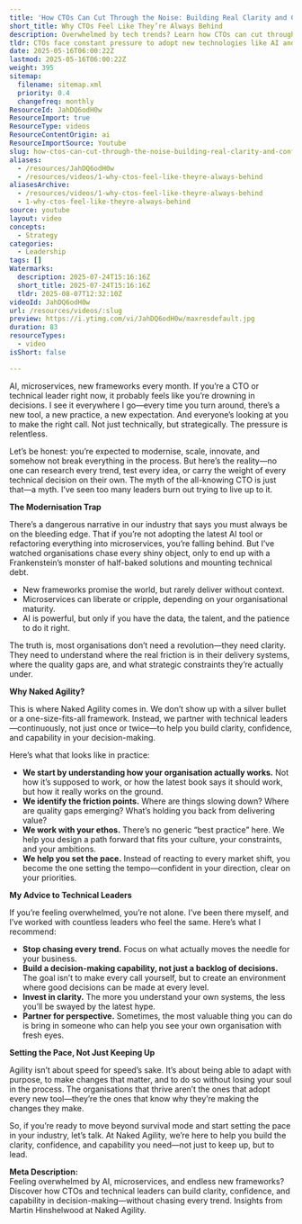 ```yaml
---
title: 'How CTOs Can Cut Through the Noise: Building Real Clarity and Confidence in a World of AI Hype and Microservices Madness'
short_title: Why CTOs Feel Like They’re Always Behind
description: Overwhelmed by tech trends? Learn how CTOs can cut through the noise, gain clarity, and lead with confidence—without chasing every shiny object.
tldr: CTOs face constant pressure to adopt new technologies like AI and microservices, but chasing every trend often leads to confusion and technical debt. The key is to focus on understanding your organisation’s real challenges, build decision-making capability at all levels, and invest in clarity rather than hype. Partnering with experts who help you see your true constraints and strengths can enable you to set your own pace and lead with confidence.
date: 2025-05-16T06:00:22Z
lastmod: 2025-05-16T06:00:22Z
weight: 395
sitemap:
  filename: sitemap.xml
  priority: 0.4
  changefreq: monthly
ResourceId: JahDQ6odH0w
ResourceImport: true
ResourceType: videos
ResourceContentOrigin: ai
ResourceImportSource: Youtube
slug: how-ctos-can-cut-through-the-noise-building-real-clarity-and-confidence-in-a-world-of-ai-hype-and-microservices-madness
aliases:
  - /resources/JahDQ6odH0w
  - /resources/videos/1-why-ctos-feel-like-theyre-always-behind
aliasesArchive:
  - /resources/videos/1-why-ctos-feel-like-theyre-always-behind
  - 1-why-ctos-feel-like-theyre-always-behind
source: youtube
layout: video
concepts:
  - Strategy
categories:
  - Leadership
tags: []
Watermarks:
  description: 2025-07-24T15:16:16Z
  short_title: 2025-07-24T15:16:16Z
  tldr: 2025-08-07T12:32:10Z
videoId: JahDQ6odH0w
url: /resources/videos/:slug
preview: https://i.ytimg.com/vi/JahDQ6odH0w/maxresdefault.jpg
duration: 83
resourceTypes:
  - video
isShort: false

---
```

AI, microservices, new frameworks every month. If you’re a CTO or technical leader right now, it probably feels like you’re drowning in decisions. I see it everywhere I go—every time you turn around, there’s a new tool, a new practice, a new expectation. And everyone’s looking at you to make the right call. Not just technically, but strategically. The pressure is relentless.

Let’s be honest: you’re expected to modernise, scale, innovate, and somehow not break everything in the process. But here’s the reality—no one can research every trend, test every idea, or carry the weight of every technical decision on their own. The myth of the all-knowing CTO is just that—a myth. I’ve seen too many leaders burn out trying to live up to it.

**The Modernisation Trap**

There’s a dangerous narrative in our industry that says you must always be on the bleeding edge. That if you’re not adopting the latest AI tool or refactoring everything into microservices, you’re falling behind. But I’ve watched organisations chase every shiny object, only to end up with a Frankenstein’s monster of half-baked solutions and mounting technical debt.

- New frameworks promise the world, but rarely deliver without context.
- Microservices can liberate or cripple, depending on your organisational maturity.
- AI is powerful, but only if you have the data, the talent, and the patience to do it right.

The truth is, most organisations don’t need a revolution—they need clarity. They need to understand where the real friction is in their delivery systems, where the quality gaps are, and what strategic constraints they’re actually under.

**Why Naked Agility?**

This is where Naked Agility comes in. We don’t show up with a silver bullet or a one-size-fits-all framework. Instead, we partner with technical leaders—continuously, not just once or twice—to help you build clarity, confidence, and capability in your decision-making.

Here’s what that looks like in practice:

- **We start by understanding how your organisation actually works.** Not how it’s supposed to work, or how the latest book says it should work, but how it really works on the ground.
- **We identify the friction points.** Where are things slowing down? Where are quality gaps emerging? What’s holding you back from delivering value?
- **We work with your ethos.** There’s no generic “best practice” here. We help you design a path forward that fits your culture, your constraints, and your ambitions.
- **We help you set the pace.** Instead of reacting to every market shift, you become the one setting the tempo—confident in your direction, clear on your priorities.

**My Advice to Technical Leaders**

If you’re feeling overwhelmed, you’re not alone. I’ve been there myself, and I’ve worked with countless leaders who feel the same. Here’s what I recommend:

- **Stop chasing every trend.** Focus on what actually moves the needle for your business.
- **Build a decision-making capability, not just a backlog of decisions.** The goal isn’t to make every call yourself, but to create an environment where good decisions can be made at every level.
- **Invest in clarity.** The more you understand your own systems, the less you’ll be swayed by the latest hype.
- **Partner for perspective.** Sometimes, the most valuable thing you can do is bring in someone who can help you see your own organisation with fresh eyes.

**Setting the Pace, Not Just Keeping Up**

Agility isn’t about speed for speed’s sake. It’s about being able to adapt with purpose, to make changes that matter, and to do so without losing your soul in the process. The organisations that thrive aren’t the ones that adopt every new tool—they’re the ones that know why they’re making the changes they make.

So, if you’re ready to move beyond survival mode and start setting the pace in your industry, let’s talk. At Naked Agility, we’re here to help you build the clarity, confidence, and capability you need—not just to keep up, but to lead.

**Meta Description:**  
Feeling overwhelmed by AI, microservices, and endless new frameworks? Discover how CTOs and technical leaders can build clarity, confidence, and capability in decision-making—without chasing every trend. Insights from Martin Hinshelwood at Naked Agility.
